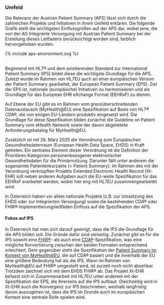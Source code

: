 ### Umfeld

Die Relevanz der Austrian Patient Summary (APS) lässt sich durch die zahlreichen Projekte und Initiativen in ihrem Umfeld erklären. Die folgende Grafik stellt die wichtigsten Einflussgrößen auf der APS dar, wobei jene, die von der AG Integrierte Versorgung mit Austrian Patient Summary bei der Erstellung dieses Leitfadens berücksichtigt worden sind, farblich hervorgehoben wurden.

<div>{% include aps-environment.svg %}</div>
<br clear="all"/>

Beginnend mit HL7® und dem existierenden Standard zur International Patient Summary (IPS) bildet diese die wichtigste Grundlage für die APS. Zuletzt wurde im Rahmen von HL7EU auch an einer europäischen Version der Patient Summary gearbeitet, der European Patient Summary (EPS). Ziel der EPS ist, nationale (europäische) Initiativen zu harmonisieren und als Grundlage für das European EHR eXchange Format (EEHRxF) zu dienen.

Auf Ebene der EU gibt es im Rahmen vom grenzüberschreitenden Datenaustausch (MyHealth@EU) eine Spezifikation auf Basis von HL7® CDA®, die von einigen EU-Ländern produktiv eingesetzt wird. Die Grundlage für diese Spezifikation bilden zunächst die Guideline on Patient Summary vom eHealth Network sowie der davon abgeleitete Anforderungskatalog für MyHealth@EU.

Zusätzlich ist mit 26. März 2025 die Verordnung zum Europäischen Gesundheitsdatenraum (European Health Data Space, EHDS) in Kraft getreten. Ein zentrales Element dieser Verordnung ist die Definition der Prioritären Kategorien personenbezogener elektronischer Gesundheitsdaten für die Primärnutzung. Darunter fällt unter anderem die sogenannte Patientenkurzakte (= Patient Summary). Im Rahmen des mit der Verordnung verknüpften Projekts Extended Electronic Health Record (Xt-EHR) soll neben anderen Aufgaben auch die EU-weite Spezifikation für das EEHRxF erarbeitet werden, wobei hier eng mit HL7EU zusammengearbeitet wird.

In Österreich haben vor allem nationale Projekte (z.B. zur Umsetzung des EHDS oder zur Integrierten Versorgung) sowie die bestehenden CDA® oder FHIR® Implementierungsleitfäden Einfluss auf die Spezifikation der APS.

#### Fokus auf IPS

In Österreich hat man sich darauf geeinigt, dass die IPS die Grundlage für die APS bilden soll. Die Gründe dafür sind vielseitig. Zunächst gibt es für die IPS sowohl eine [FHIR®](https://build.fhir.org/ig/HL7/fhir-ips/index.html)- als auch eine [CDA®](https://art-decor.org/art-decor/decor-project--hl7ips-)-Spezifikation, was eine mögliche Konvertierung zwischen den beiden Formaten entsprechend erleichtert. Dem gegenüber steht die Spezifikation der [Patient Summary im Kontext von MyHealth@EU](https://art-decor.ehdsi.eu/art-decor/decor-templates--epsos-?section=templates&id=1.3.6.1.4.1.12559.11.10.1.3.1.1.3), die auf CDA® basiert und die innerhalb der EU eine größere Bedeutung hat als die IPS. Wann im Rahmen von MyHealth@EU auf FHIR® umgestellt wird, ist zurzeit noch nicht absehbar. Trotzdem zeichnet sich mit dem EHDS FHIR® ab. Das Projekt Xt-EHR befasst sich in Zusammenarbeit mit HL7EU unter anderem mit der Spezifikation der EPS, die ihrerseits auf die IPS aufbaut. Gleichzeitig wird in Xt-EHR auch die Konvergenz zur IPS beschrieben, weshalb langfristig davon auszugehen ist, dass die IPS im Grunde auch im europäischen Kontext eine zentrale Rolle spielen wird.